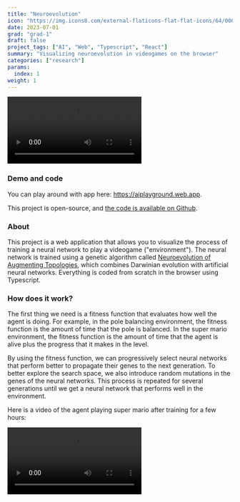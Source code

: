 ```yaml
---
title: "Neuroevolution"
icon: "https://img.icons8.com/external-flaticons-flat-flat-icons/64/000000/external-neural-network-the-future-flaticons-flat-flat-icons.png"
date: 2023-07-01
grad: "grad-1"
draft: false
project_tags: ["AI", "Web", "Typescript", "React"]
summary: "Visualizing neuroevolution in videogames on the browser"
categories: ["research"]
params:
  index: 1
weight: 1
---
```


<div>
<video src="https://github-production-user-asset-6210df.s3.amazonaws.com/35240934/128615672-2c77c06c-1d38-4093-a495-39a1024a2e58.mp4" autoplay="true" loop="true" />
</div>

### Demo and code
<p>
You can play around with app here: <a href="https://aiplayground.web.app">https://aiplayground.web.app</a>.

This project is open-source, and <a href="https://github.com/PedroMartelleto/AIPlayground">the code is available on Github</a>.
</p>

### About
<p>
This project is a web application that allows you to visualize the process of training a neural network to play a videogame ("environment"). The neural network is trained using a genetic algorithm called <a href="https://nn.cs.utexas.edu/downloads/papers/stanley.ec02.pdf">Neuroevolution of Augmenting Topologies</a>, which combines Darwinian evolution with artificial neural networks. Everything is coded from scratch in the browser using Typescript.
</p>

### How does it work?
<p>

The first thing we need is a fitness function that evaluates how well the agent is doing. For example, in the pole balancing environment, the fitness function is the amount of time that the pole is balanced. In the super mario environment, the fitness function is the amount of time that the agent is alive plus the progress that it makes in the level.

By using the fitness function, we can progressively select neural networks that perform better to propagate their genes to the next generation. To better explore the search space, we also introduce random mutations in the genes of the neural networks. This process is repeated for several generations until we get a neural network that performs well in the environment.

Here is a video of the agent playing super mario after training for a few hours:

<div>
  <video autoplay="true" controls="false" src="https://github.com/PedroMartelleto/CoviData/assets/35240934/7cb9f3ce-5557-4806-bb1c-cbd4bb961476"/>
</div>

</p>
